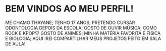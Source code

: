 # BEM VINDOS AO MEU PERFIL!
ME CHAMO THAYANE;
TENHO 17 ANOS;
PRETENDO CURSAR ODONTOLOGIA DEPOIS DA ESCOLA;
GOSTO DE OUVIR MÚSICA, COMO ROCK E KPOP♡
GOSTO DE ANIMES;
MINHA MATÉRIA FAVORITA É FÍSICA E BIOLOGIA;
AQUI IREI COMPARTILHAR MEUS PROJETOS FEITO EM SALA DE AULA!

